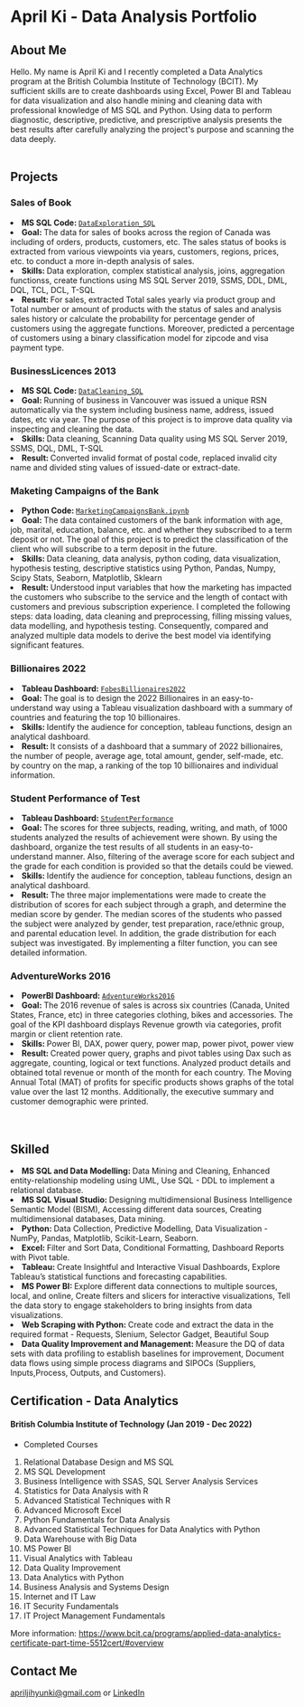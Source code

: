 # April Ki - Data Analysis Portfolio

## About Me
Hello. My name is April Ki and I recently completed a Data Analytics program at the British Columbia Institute of Technology (BCIT). 
My sufficient skills are to create dashboards using Excel, Power BI and Tableau for data visualization and also handle mining and cleaning data with professional knowledge of MS SQL and Python. Using data to perform diagnostic, descriptive, predictive, and prescriptive analysis presents the best results after carefully analyzing the project's purpose and scanning the data deeply.
</br></br>

## Projects

### Sales of Book 
<li><strong>MS SQL Code: </strong><a href="https://github.com/AprilKi/DataAnalysisPortfolio/blob/main/DataExplorationSQL">
<code>DataExploration_SQL</code></a></li>
<li><strong>Goal: </strong> The data for sales of books across the region of Canada was including of orders, products, customers, etc. The sales status of books is extracted from various viewpoints via years, customers, regions, prices, etc. to conduct a more in-depth analysis of sales.</li>
<li><strong>Skills: </strong> Data exploration, complex statistical analysis, joins, aggregation functionss, create functions using MS SQL Server 2019, SSMS, DDL, DML, DQL, TCL, DCL, T-SQL</li>
<li><strong>Result: </strong> For sales, extracted Total sales yearly via product group and Total number or amount of products with the status of sales and analysis sales history or calculate the probability for percentage gender of customers using the aggregate functions. Moreover, predicted a percentage of customers using a binary classification model for zipcode and visa payment type.</li>


### BusinessLicences 2013
<li><strong>MS SQL Code: </strong><a href="https://github.com/AprilKi/DataAnalysisPortfolio/blob/main/DataCleaningSQL.sql">
<code>DataCleaning_SQL</code></a></li>
<li><strong>Goal: </strong> Running of business in Vancouver was issued a unique RSN automatically via the system including business name, address, issued dates, etc via year. The purpose of this project is to improve data quality via inspecting and cleaning the data.</li>
<li><strong>Skills: </strong> Data cleaning, Scanning Data quality using MS SQL Server 2019, SSMS, DQL, DML, T-SQL</li>
<li><strong>Result: </strong> Converted invalid format of postal code, replaced invalid city name and divided sting values of issued-date or extract-date.</li>


### Maketing Campaigns of the Bank 
<li><strong>Python Code: </strong><a href="https://github.com/AprilKi/Data_Analysis_Portfolio/blob/main/MarketingCampaignsBank.ipynb"><code>MarketingCampaignsBank.ipynb</code></a></li>
<li><strong>Goal: </strong>The data contained customers of the bank information with age, job, marital, education, balance, etc. and whether they subscribed to a term deposit or not. The goal of this project is to predict the classification of the client who will subscribe to a term deposit in the future.</li>
<li><strong>Skills: </strong> Data cleaning, data analysis, python coding, data visualization, hypothesis testing, descriptive statistics using Python, Pandas, Numpy, Scipy Stats, Seaborn, Matplotlib, Sklearn</li>
<li><strong>Result: </strong> Understood input variables that how the marketing has impacted the customers who subscribe to the service and the length of contact with customers and previous subscription experience. I completed the following steps: data loading, data cleaning and preprocessing, filling missing values, data modelling, and hypothesis testing. Consequently, compared and analyzed multiple data models to derive the best model via identifying significant features. </li>


### Billionaires 2022
<li><strong>Tableau Dashboard: </strong><a href="https://public.tableau.com/app/profile/jihyun.ki4896/viz/BILLIONAIRES2022/FobesBillionaires2022"><code>FobesBillionaires2022</code></a></li>
<li><strong>Goal: </strong> The goal is to design the 2022 Billionaires in an easy-to-understand way using a Tableau visualization dashboard with a summary of countries and featuring the top 10 billionaires.</li>
<li><strong>Skills: </strong> Identify the audience for conception, tableau functions, design an analytical dashboard.</li>
<li><strong>Result: </strong> It consists of a dashboard that a summary of 2022 billionaires, the number of people, average age, total amount, gender, self-made, etc. by country on the map, a ranking of the top 10 billionaires and individual information.</li>


### Student Performance of Test
<li><strong>Tableau Dashboard: </strong><a href="https://public.tableau.com/app/profile/jihyun.ki4896/viz/StudentPerfomance_16594734536610/Student"><code>StudentPerformance</code></a></li>
<li><strong>Goal: </strong>The scores for three subjects, reading, writing, and math, of 1000 students analyzed the results of achievement were shown. By using the dashboard, organize the test results of all students in an easy-to-understand manner. Also, filtering of the average score for each subject and the grade for each condition is provided so that the details could be viewed.</li>
<li><strong>Skills: </strong> Identify the audience for conception, tableau functions, design an analytical dashboard.</li>
<li><strong>Result: </strong> The three major implementations were made to create the distribution of scores for each subject through a graph, and determine the median score by gender. The median scores of the students who passed the subject were analyzed by gender, test preparation, race/ethnic group, and parental education level. In addition, the grade distribution for each subject was investigated. By implementing a filter function, you can see detailed information.</li>


### AdventureWorks 2016 
<li><strong>PowerBI Dashboard: </strong><a href="https://github.com/AprilKi/DataAnalysisPortfolio/blob/main/AdventureWorksPowerBI.pdf">
<code>AdventureWorks2016</code></a></li>
<li><strong>Goal: </strong> The 2016 revenue of sales is across six countries (Canada, United States, France, etc) in three categories clothing, bikes and accessories. The goal of the KPI dashboard displays Revenue growth via categories, profit margin or client retention rate.</li>
<li><strong>Skills: </strong> Power BI, DAX, power query, power map, power pivot, power view</li>
<li><strong>Result: </strong> Created power query, graphs and pivot tables using Dax such as aggregate, counting, logical or text functions. Analyzed product details and obtained total revenue or month of the month for each country. The Moving Annual Total (MAT) of profits for specific products shows graphs of the total value over the last 12 months. Additionally, the executive summary and customer demographic were printed.</li>
</br></br>


## Skilled
<li><strong>MS SQL and Data Modelling: </strong> Data Mining and Cleaning, Enhanced entity-relationship modeling using UML, Use SQL - DDL to implement a relational database. 
<li><strong>MS SQL Visual Studio: </strong> Designing multidimensional Business Intelligence Semantic Model (BISM), Accessing different data sources, Creating multidimensional databases, Data mining.
<li><strong>Python: </strong> Data Collection, Predictive Modelling, Data Visualization - NumPy, Pandas, Matplotlib, Scikit-Learn, Seaborn.
<li><strong>Excel: </strong> Filter and Sort Data, Conditional Formatting, Dashboard Reports with Pivot table. 
<li><strong>Tableau: </strong> Create Insightful and Interactive Visual Dashboards, Explore Tableau’s statistical functions and forecasting capabilities.
<li><strong>MS Power BI: </strong> Explore different data connections to multiple sources, local, and online, Create filters and slicers for interactive visualizations, Tell the data story to engage stakeholders to bring insights from data visualizations.
<li><strong>Web Scraping with Python: </strong>  Create code and extract the data in the required format - Requests, Slenium, Selector Gadget, Beautiful Soup
<li><strong>Data Quality Improvement and Management: </strong> Measure the DQ of data sets with data profiling to establish baselines for improvement, Document data flows using simple process diagrams and SIPOCs (Suppliers, Inputs,Process, Outputs, and Customers). 

## Certification - Data Analytics
#### British Columbia Institute of Technology (Jan 2019 - Dec 2022)

- Completed Courses
1. Relational Database Design and MS SQL
2. MS SQL Development
3. Business Intelligence with SSAS, SQL Server Analysis Services
4. Statistics for Data Analysis with R
5. Advanced Statistical Techniques with R
6. Advanced Microsoft Excel
7. Python Fundamentals for Data Analysis
8. Advanced Statistical Techniques for Data Analytics with Python
9. Data Warehouse with Big Data
10. MS Power BI
11. Visual Analytics with Tableau
12. Data Quality Improvement
13. Data Analytics with Python
14. Business Analysis and Systems Design
15. Internet and IT Law
16. IT Security Fundamentals
17. IT Project Management Fundamentals

More information: https://www.bcit.ca/programs/applied-data-analytics-certificate-part-time-5512cert/#overview

## Contact Me
apriljihyunki@gmail.com or <a href="https://www.linkedin.com/in/april-ki-a01277138">LinkedIn</a>
